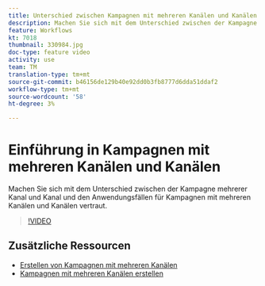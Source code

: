 ```yaml
---
title: Unterschied zwischen Kampagnen mit mehreren Kanälen und Kanälen
description: Machen Sie sich mit dem Unterschied zwischen der Kampagne mehrerer Kanal und Kanal und den Anwendungsfällen für Kampagnen mit mehreren Kanälen und Kanälen vertraut.
feature: Workflows
kt: 7018
thumbnail: 330984.jpg
doc-type: feature video
activity: use
team: TM
translation-type: tm+mt
source-git-commit: b46156de129b40e92dd0b3fb8777d6dda51ddaf2
workflow-type: tm+mt
source-wordcount: '58'
ht-degree: 3%

---
```



# Einführung in Kampagnen mit mehreren Kanälen und Kanälen

Machen Sie sich mit dem Unterschied zwischen der Kampagne mehrerer Kanal und Kanal und den Anwendungsfällen für Kampagnen mit mehreren Kanälen und Kanälen vertraut.

>[!VIDEO](https://video.tv.adobe.com/v/330984?quality=12)

## Zusätzliche Ressourcen

* [Erstellen von Kampagnen mit mehreren Kanälen](/help/orchestrating-campaigns/cross-channel-campaigns.mdhelp/orchestrating-campaigns/cross-channel-campaigns.md)
* [Kampagnen mit mehreren Kanälen erstellen](help/orchestrating-campaigns/multi-channel-campaigns.md)

